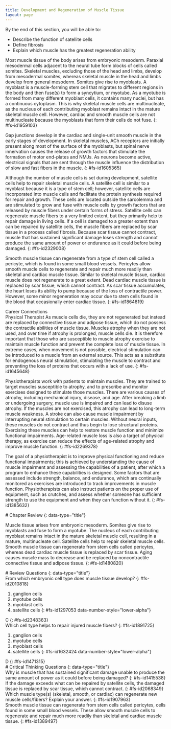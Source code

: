 ```yaml
---
title: Development and Regeneration of Muscle Tissue
layout: page
---
```


<div data-type="abstract" markdown="1">
By the end of this section, you will be able to:

* Describe the function of satellite cells
* Define fibrosis
* Explain which muscle has the greatest regeneration ability

</div>
Most muscle tissue of the body arises from embryonic mesoderm. Paraxial
mesodermal cells adjacent to the neural tube form blocks of cells called
<span data-type="term">somites</span>. Skeletal muscles, excluding those
of the head and limbs, develop from mesodermal somites, whereas skeletal
muscle in the head and limbs develop from general mesoderm. Somites give
rise to myoblasts. A <span data-type="term">myoblast</span> is a
muscle-forming stem cell that migrates to different regions in the body
and then fuse(s) to form a syncytium, or <span
data-type="term">myotube</span>. As a myotube is formed from many
different myoblast cells, it contains many nuclei, but has a continuous
cytoplasm. This is why skeletal muscle cells are multinucleate, as the
nucleus of each contributing myoblast remains intact in the mature
skeletal muscle cell. However, cardiac and smooth muscle cells are not
multinucleate because the myoblasts that form their cells do not fuse.
{: #fs-id1959103}

Gap junctions develop in the cardiac and single-unit smooth muscle in
the early stages of development. In skeletal muscles, ACh receptors are
initially present along most of the surface of the myoblasts, but spinal
nerve innervation causes the release of growth factors that stimulate
the formation of motor end-plates and NMJs. As neurons become active,
electrical signals that are sent through the muscle influence the
distribution of slow and fast fibers in the muscle.
{: #fs-id1605365}

Although the number of muscle cells is set during development, satellite
cells help to repair skeletal muscle cells. A <span
data-type="term">satellite cell</span> is similar to a myoblast because
it is a type of stem cell; however, satellite cells are incorporated
into muscle cells and facilitate the protein synthesis required for
repair and growth. These cells are located outside the sarcolemma and
are stimulated to grow and fuse with muscle cells by growth factors that
are released by muscle fibers under certain forms of stress. Satellite
cells can regenerate muscle fibers to a very limited extent, but they
primarily help to repair damage in living cells. If a cell is damaged to
a greater extent than can be repaired by satellite cells, the muscle
fibers are replaced by scar tissue in a process called <span
data-type="term">fibrosis</span>. Because scar tissue cannot contract,
muscle that has sustained significant damage loses strength and cannot
produce the same amount of power or endurance as it could before being
damaged.
{: #fs-id2329008}

Smooth muscle tissue can regenerate from a type of stem cell called a
<span data-type="term">pericyte</span>, which is found in some small
blood vessels. Pericytes allow smooth muscle cells to regenerate and
repair much more readily than skeletal and cardiac muscle tissue.
Similar to skeletal muscle tissue, cardiac muscle does not regenerate to
a great extent. Dead cardiac muscle tissue is replaced by scar tissue,
which cannot contract. As scar tissue accumulates, the heart loses its
ability to pump because of the loss of contractile power. However, some
minor regeneration may occur due to stem cells found in the blood that
occasionally enter cardiac tissue.
{: #fs-id1864819}

<div data-type="note" id="fs-id2148167" class="anatomy career" data-label="" markdown="1">
<div data-type="title">
Career Connections
</div>
<span data-type="title">Physical Therapist</span> As muscle cells die,
they are not regenerated but instead are replaced by connective tissue
and adipose tissue, which do not possess the contractile abilities of
muscle tissue. Muscles atrophy when they are not used, and over time if
atrophy is prolonged, muscle cells die. It is therefore important that
those who are susceptible to muscle atrophy exercise to maintain muscle
function and prevent the complete loss of muscle tissue. In extreme
cases, when movement is not possible, electrical stimulation can be
introduced to a muscle from an external source. This acts as a
substitute for endogenous neural stimulation, stimulating the muscle to
contract and preventing the loss of proteins that occurs with a lack of
use.
{: #fs-id1645648}

Physiotherapists work with patients to maintain muscles. They are
trained to target muscles susceptible to atrophy, and to prescribe and
monitor exercises designed to stimulate those muscles. There are various
causes of atrophy, including mechanical injury, disease, and age. After
breaking a limb or undergoing surgery, muscle use is impaired and can
lead to disuse atrophy. If the muscles are not exercised, this atrophy
can lead to long-term muscle weakness. A stroke can also cause muscle
impairment by interrupting neural stimulation to certain muscles.
Without neural inputs, these muscles do not contract and thus begin to
lose structural proteins. Exercising these muscles can help to restore
muscle function and minimize functional impairments. Age-related muscle
loss is also a target of physical therapy, as exercise can reduce the
effects of age-related atrophy and improve muscle function.
{: #fs-id2269378}

The goal of a physiotherapist is to improve physical functioning and
reduce functional impairments; this is achieved by understanding the
cause of muscle impairment and assessing the capabilities of a patient,
after which a program to enhance these capabilities is designed. Some
factors that are assessed include strength, balance, and endurance,
which are continually monitored as exercises are introduced to track
improvements in muscle function. Physiotherapists can also instruct
patients on the proper use of equipment, such as crutches, and assess
whether someone has sufficient strength to use the equipment and when
they can function without it.
{: #fs-id1385632}

</div>
<section data-depth="1" id="fs-id1354965" class="summary" markdown="1">
# Chapter Review
{: data-type="title"}

Muscle tissue arises from embryonic mesoderm. Somites give rise to
myoblasts and fuse to form a myotube. The nucleus of each contributing
myoblast remains intact in the mature skeletal muscle cell, resulting in
a mature, multinucleate cell. Satellite cells help to repair skeletal
muscle cells. Smooth muscle tissue can regenerate from stem cells called
pericytes, whereas dead cardiac muscle tissue is replaced by scar
tissue. Aging causes muscle mass to decrease and be replaced by
noncontractile connective tissue and adipose tissue.
{: #fs-id1480820}

</section>
<section data-depth="1" id="fs-id1916517" class="multiple-choice" markdown="1">
# Review Questions
{: data-type="title"}

<div data-type="exercise" id="fs-id1898701">
<div data-type="problem" id="fs-id2010798" markdown="1">
From which embryonic cell type does muscle tissue develop?
{: #fs-id2010818}

1.  ganglion cells
2.  myotube cells
3.  myoblast cells
4.  satellite cells
{: #fs-id1297053 data-number-style="lower-alpha"}

</div>
<div data-type="solution" id="fs-id1636975" data-label="" markdown="1">
C
{: #fs-id2348363}

</div>
</div>
<div data-type="exercise" id="fs-id1483312">
<div data-type="problem" id="fs-id2460267" markdown="1">
Which cell type helps to repair injured muscle fibers?
{: #fs-id1891725}

1.  ganglion cells
2.  myotube cells
3.  myoblast cells
4.  satellite cells
{: #fs-id1632424 data-number-style="lower-alpha"}

</div>
<div data-type="solution" id="fs-id1640213" data-label="" markdown="1">
D
{: #fs-id1471315}

</div>
</div>
</section>
<section data-depth="1" id="fs-id1898284" class="free-response" markdown="1">
# Critical Thinking Questions
{: data-type="title"}

<div data-type="exercise" id="fs-id1399066">
<div data-type="problem" id="fs-id1748514" markdown="1">
Why is muscle that has sustained significant damage unable to produce
the same amount of power as it could before being damaged?
{: #fs-id1415538}

</div>
<div data-type="solution" id="fs-id2023940" data-label="" markdown="1">
If the damage exceeds what can be repaired by satellite cells, the
damaged tissue is replaced by scar tissue, which cannot contract.
{: #fs-id2068349}

</div>
</div>
<div data-type="exercise" id="fs-id2326285">
<div data-type="problem" id="fs-id2041617" markdown="1">
Which muscle type(s) (skeletal, smooth, or cardiac) can regenerate new
muscle cells/fibers? Explain your answer.
{: #fs-id1907963}

</div>
<div data-type="solution" id="fs-id2059624" data-label="" markdown="1">
Smooth muscle tissue can regenerate from stem cells called pericytes,
cells found in some small blood vessels. These allow smooth muscle cells
to regenerate and repair much more readily than skeletal and cardiac
muscle tissue.
{: #fs-id1389497}

</div>
</div>
</section>



